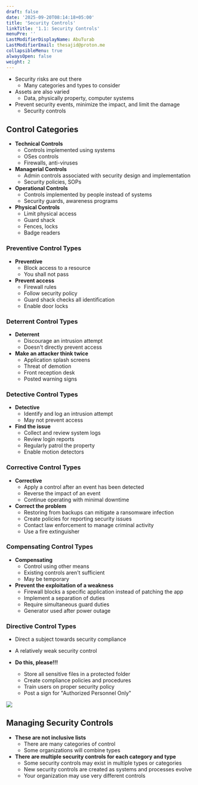 ```yaml
---
draft: false
date: '2025-09-20T08:14:18+05:00'
title: 'Security Controls'
linkTitle: '1.1: Security Controls'
menuPre: ''
LastModifierDisplayName: AbuTurab
LastModifierEmail: thesajid@proton.me
collapsibleMenu: true
alwaysOpen: false
weight: 2
---
```


- Security risks are out there
    - Many categories and types to consider
- Assets are also varied
    - Data, physically property, computer systems
- Prevent security events, minimize the impact, and limit the damage
    - Security controls

## Control Categories

- **Technical Controls**
    + Controls implemented using systems
    + OSes controls
    + Firewalls, anti-viruses
- **Managerial Controls**
    + Admin controls associated with security design and implementation
    + Security policies, SOPs
- **Operational Controls**
    + Controls implemented by people instead of systems
    + Security guards, awareness programs
- **Physical Controls**
    + Limit physical access
    + Guard shack
    + Fences, locks
    + Badge readers

### Preventive Control Types

- **Preventive**
    - Block access to a resource
    - You shall not pass
- **Prevent access**
    - Firewall rules
    - Follow security policy
    - Guard shack checks all identification
    - Enable door locks

### Deterrent Control Types

- **Deterrent**
    - Discourage an intrusion attempt
    - Doesn't directly prevent access
- **Make an attacker think twice**
    - Application splash screens
    - Threat of demotion
    - Front reception desk
    - Posted warning signs

### Detective Control Types

- **Detective**
    - Identify and log an intrusion attempt
    - May not prevent access
- **Find the issue**
    - Collect and review system logs
    - Review login reports
    - Regularly patrol the property
    - Enable motion detectors

### Corrective Control Types

- **Corrective**
    - Apply a control after an event has been detected
    - Reverse the impact of an event
    - Continue operating with minimal downtime
- **Correct the problem**
    - Restoring from backups can mitigate a ransomware infection
    - Create policies for reporting security issues
    - Contact law enforcement to manage criminal activity
    - Use a fire extinguisher

### Compensating Control Types

- **Compensating**
    - Control using other means
    - Existing controls aren't sufficient
    - May be temporary
- **Prevent the exploitation of a weakness**
    - Firewall blocks a specific application instead of patching the app
    - Implement a separation of duties
    - Require simultaneous guard duties
    - Generator used after power outage

### Directive Control Types

- Direct a subject towards security compliance
- A relatively weak security control

- **Do this, please!!!**
    - Store all sensitive files in a protected folder
    - Create compliance policies and procedures
    - Train users on proper security policy
    - Post a sign for "Authorized Personnel Only"

![](/notes/comptia-sy0-701-security+training-course/02-security-controls-1.webp)

## Managing Security Controls

- **These are not inclusive lists**
    - There are many categories of control
    - Some organizations will combine types
- **There are multiple security controls for each category and type**
    - Some security controls may exist in multiple types or categories
    - New security controls are created as systems and processes evolve
    - Your organization may use very different controls
